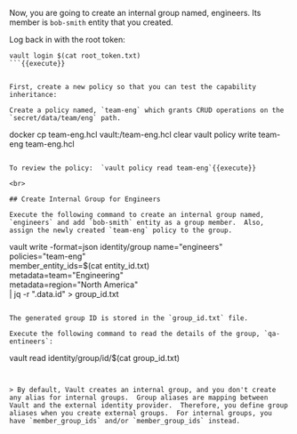 Now, you are going to create an internal group named, engineers.  Its member is `bob-smith` entity that you created.

Log back in with the root token:

```
vault login $(cat root_token.txt)
```{{execute}}


First, create a new policy so that you can test the capability inheritance:

Create a policy named, `team-eng` which grants CRUD operations on the `secret/data/team/eng` path.

```
docker cp team-eng.hcl vault:/team-eng.hcl
clear
vault policy write team-eng team-eng.hcl
```{{execute}}

To review the policy:  `vault policy read team-eng`{{execute}}

<br>

## Create Internal Group for Engineers

Execute the following command to create an internal group named, `engineers` and add `bob-smith` entity as a group member.  Also, assign the newly created `team-eng` policy to the group.

```
vault write -format=json identity/group name="engineers" \
      policies="team-eng" \
      member_entity_ids=$(cat entity_id.txt) \
      metadata=team="Engineering" \
      metadata=region="North America" \
      | jq -r ".data.id" > group_id.txt
```{{execute}}

The generated group ID is stored in the `group_id.txt` file.

Execute the following command to read the details of the group, `qa-entineers`:

```
vault read identity/group/id/$(cat group_id.txt)
```{{execute}}


> By default, Vault creates an internal group, and you don't create any alias for internal groups.  Group aliases are mapping between Vault and the external identity provider.  Therefore, you define group aliases when you create external groups.  For internal groups, you have `member_group_ids` and/or `member_group_ids` instead.
